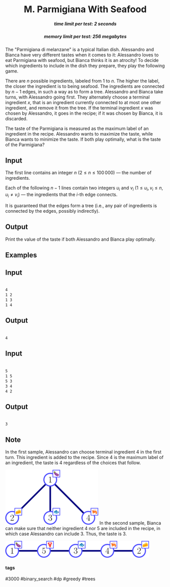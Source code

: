<h1 style='text-align: center;'> M. Parmigiana With Seafood</h1>

<h5 style='text-align: center;'>time limit per test: 2 seconds</h5>
<h5 style='text-align: center;'>memory limit per test: 256 megabytes</h5>

The "Parmigiana di melanzane" is a typical Italian dish. Alessandro and Bianca have very different tastes when it comes to it: Alessandro loves to eat Parmigiana with seafood, but Bianca thinks it is an atrocity! To decide which ingredients to include in the dish they prepare, they play the following game.

There are $n$ possible ingredients, labeled from $1$ to $n$. The higher the label, the closer the ingredient is to being seafood. The ingredients are connected by $n - 1$ edges, in such a way as to form a tree. Alessandro and Bianca take turns, with Alessandro going first. They alternately choose a terminal ingredient $x$, that is an ingredient currently connected to at most one other ingredient, and remove it from the tree. If the terminal ingredient $x$ was chosen by Alessandro, it goes in the recipe; if it was chosen by Bianca, it is discarded.

The taste of the Parmigiana is measured as the maximum label of an ingredient in the recipe. Alessandro wants to maximize the taste, while Bianca wants to minimize the taste. If both play optimally, what is the taste of the Parmigiana?

## Input

The first line contains an integer $n$ ($2\le n \le 100\,000$) — the number of ingredients.

Each of the following $n-1$ lines contain two integers $u_i$ and $v_i$ ($1 \le u_i, v_i \le n$, $u_i \ne v_i$) — the ingredients that the $i$-th edge connects.

It is guaranteed that the edges form a tree (i.e., any pair of ingredients is connected by the edges, possibly indirectly).

## Output

Print the value of the taste if both Alessandro and Bianca play optimally. 

## Examples

## Input


```

4
1 2
1 3
1 4

```
## Output


```

4

```
## Input


```

5
1 5
5 3
3 4
4 2

```
## Output


```

3

```
## Note

In the first sample, Alessandro can choose terminal ingredient $4$ in the first turn. This ingredient is added to the recipe. Since $4$ is the maximum label of an ingredient, the taste is $4$ regardless of the choices that follow.

 ![](images/559c7c11c152f93e8738ac934f89eadc61f5e152.png) In the second sample, Bianca can make sure that neither ingredient $4$ nor $5$ are included in the recipe, in which case Alessandro can include $3$. Thus, the taste is $3$.

 ![](images/d80d363421369263e14024648003cd9d41ca623c.png) 

#### tags 

#3000 #binary_search #dp #greedy #trees 